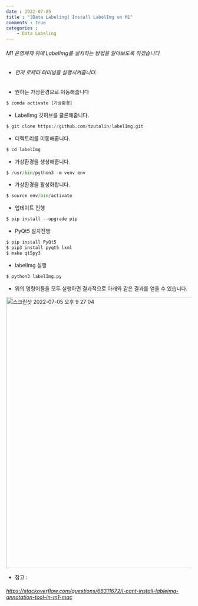 ```yaml
---
date : 2022-07-05
title : "[Data Labeling] Install LabelImg on M1"
comments : true
categories :
    - Data Labeling
---
```


###### M1 운영체제 위에 LabelImg를 설치하는 방법을 알아보도록 하겠습니다.

* ###### 먼저 로제타 터미널을 실행시켜줍니다.

* 원하는 가상환경으로 이동해줍니다
```python
$ conda activate [가상환경]
```

* LabelImg 깃허브를 클론해줍니다.
```python
$ git clone https://github.com/tzutalin/labelImg.git
```

* 디렉토리를 이동해줍니다.
```python
$ cd labelImg
```

* 가상환경을 생성해줍니다.
```python
$ /usr/bin/python3 -m venv env
```

* 가상환경을 활성화합니다.
```python
$ source env/bin/activate 
```

* 업데이트 진행
```python
$ pip install --upgrade pip
```

* PyQt5 설치진행
```python
$ pip install PyQt5
$ pip3 install pyqt5 lxml
$ make qt5py3
```

* labelImg 실행
```python
$ python3 labelImg.py
```

* 위의 명령어들을 모두 실행하면 결과적으로 아래와 같은 결과를 얻을 수 있습니다.

<img width="735" alt="스크린샷 2022-07-05 오후 9 27 04" src="https://user-images.githubusercontent.com/55019557/177330069-4b7f89ab-a33d-4c84-a5c9-c8ed52104c10.png">



<br>

* 참고 :
###### https://stackoverflow.com/questions/68311672/i-cant-install-lableimg-annotation-tool-in-m1-mac